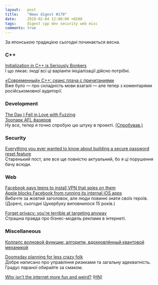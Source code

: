 ```yaml
---
layout:   post
title:    "News digest #170"
date:     2019-02-04 12:00:00 +0200
tags:     digest cpp dev security web misc
comments: true
---
```


За японською традицією сьогодні починається весна.

### C++

[Initialization in C++ is Seriously Bonkers](https://mikelui.io/2019/01/03/seriously-bonkers.html)<br/>
І що лякає: _іноді_ всі ці варіанти ініціалізації дійсно потрібні.

[«Современный» C++: сеанс плача с причитаниями](https://habr.com/ru/company/jugru/blog/438260/)<br/>
Вже було — про складність мови взагалі — але тепер з коментарями російськомовної аудиторії.

### Development

[The Day I Fell in Love with Fuzzing](https://nullprogram.com/blog/2019/01/25/)<br/>
[Зоопарк AFL фазеров](https://habr.com/ru/company/dsec/blog/435644/)<br/>
Ну все, тепер я точно спробую цю штуку в проекті. [(Спробував.)](https://github.com/cossacklabs/themis/pull/364)

### Security

[Everything you ever wanted to know about building a secure password reset feature](https://www.troyhunt.com/everything-you-ever-wanted-to-know/)<br/>
Старенький пост, але все ще повністю актуальний, бо я ці порушення бачу всюди.

### Web

[Facebook pays teens to install VPN that spies on them](https://techcrunch.com/2019/01/29/facebook-project-atlas/)<br/>
[Apple blocks Facebook from running its internal iOS apps](https://www.theverge.com/2019/1/30/18203551/apple-facebook-blocked-internal-ios-apps)<br/>
Вибачте за жовтий заголовок, але люди повинні знати своїх героїв.<br/>
(Доречі, сьогодні Цукербуку виповнилося 15 років.)

[Forget privacy: you're terrible at targeting anyway](https://apenwarr.ca/log/20190201)<br/>
Страшна правда про бізнес-модель реклами в інтернеті.

### Miscellaneous

[Коллапс волновой функции: алгоритм, вдохновлённый квантовой механикой](https://habr.com/ru/post/437604/)

[Doomsday planning for less crazy folk](http://lcamtuf.coredump.cx/prep/)<br/>
Добре написано про управління ризиками та загальну адекватність. Градус параної обирайте за смаком.

[Why isn't the internet more fun and weird?](https://jarredsumner.com/codeblog/) [(HN)](https://news.ycombinator.com/item?id=19038327)
